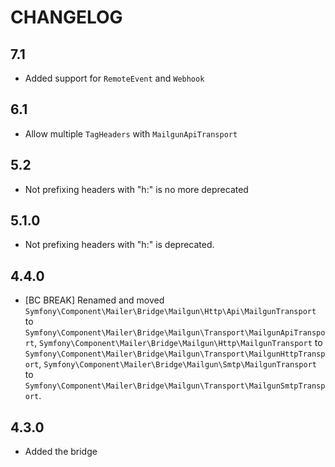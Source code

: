 CHANGELOG
=========

7.1
---

* Added support for `RemoteEvent` and `Webhook`

6.1
---

 * Allow multiple `TagHeaders` with `MailgunApiTransport`

5.2
---

 * Not prefixing headers with "h:" is no more deprecated

5.1.0
-----

 * Not prefixing headers with "h:" is deprecated.

4.4.0
-----

 * [BC BREAK] Renamed and moved `Symfony\Component\Mailer\Bridge\Mailgun\Http\Api\MailgunTransport`
   to `Symfony\Component\Mailer\Bridge\Mailgun\Transport\MailgunApiTransport`, `Symfony\Component\Mailer\Bridge\Mailgun\Http\MailgunTransport`
   to `Symfony\Component\Mailer\Bridge\Mailgun\Transport\MailgunHttpTransport`, `Symfony\Component\Mailer\Bridge\Mailgun\Smtp\MailgunTransport`
   to `Symfony\Component\Mailer\Bridge\Mailgun\Transport\MailgunSmtpTransport`.

4.3.0
-----

 * Added the bridge
